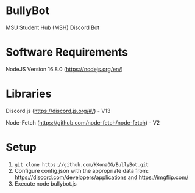 # BullyBot
MSU Student Hub (MSH) Discord Bot

# Software Requirements
NodeJS Version 16.8.0 (https://nodejs.org/en/)

# Libraries
Discord.js (https://discord.js.org/#/) - V13

Node-Fetch (https://github.com/node-fetch/node-fetch) - V2

# Setup
1. `git clone https://github.com/KKonaOG/BullyBot.git`
2. Configure config.json with the appropriate data from: https://discord.com/developers/applications and https://imgflip.com/
3. Execute node bullybot.js
